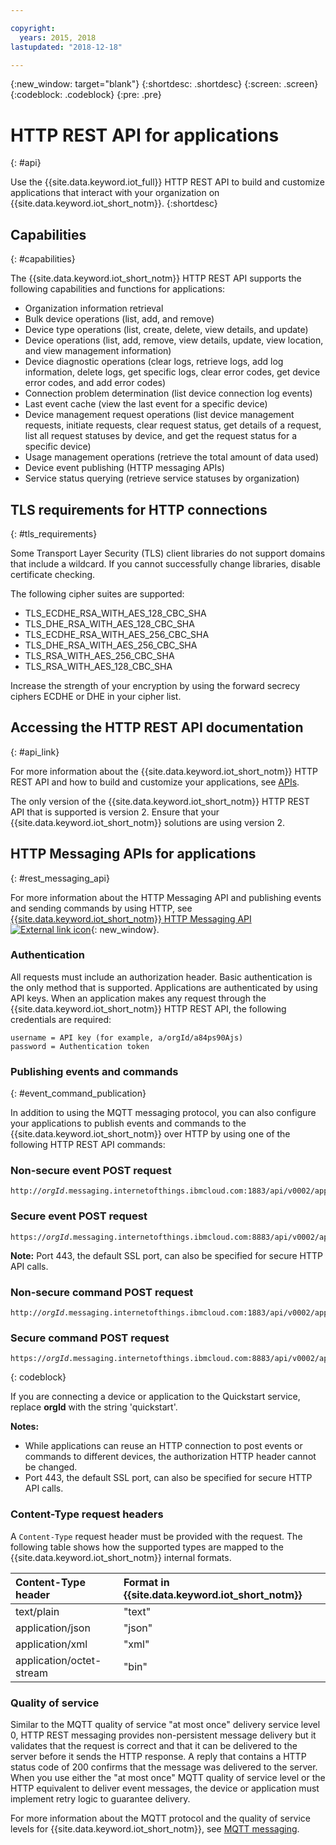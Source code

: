 ```yaml
---

copyright:
  years: 2015, 2018
lastupdated: "2018-12-18"

---
```


{:new_window: target="blank"}
{:shortdesc: .shortdesc}
{:screen: .screen}
{:codeblock: .codeblock}
{:pre: .pre}

# HTTP REST API for applications
{: #api}

Use the {{site.data.keyword.iot_full}} HTTP REST API to build and customize applications that interact with your organization on {{site.data.keyword.iot_short_notm}}.
{:shortdesc}

## Capabilities
{: #capabilities}

The {{site.data.keyword.iot_short_notm}} HTTP REST API supports the following capabilities and functions for applications:

- Organization information retrieval
- Bulk device operations (list, add, and remove)
- Device type operations (list, create, delete, view details, and update)
- Device operations (list, add, remove, view details, update, view location, and view management information)
- Device diagnostic operations (clear logs, retrieve logs, add log information, delete logs, get specific logs, clear error codes, get device error codes, and add error codes)
- Connection problem determination (list device connection log events)
- Last event cache (view the last event for a specific device)
- Device management request operations (list device management requests, initiate requests, clear request status, get details of a request, list all request statuses by device, and get the request status for a specific device)
- Usage management operations (retrieve the total amount of data used)
- Device event publishing (HTTP messaging APIs)
- Service status querying (retrieve service statuses by organization)

## TLS requirements for HTTP connections
{: #tls_requirements}

Some Transport Layer Security (TLS) client libraries do not support domains that include a wildcard. If you cannot successfully change libraries, disable certificate checking.

The following cipher suites are supported:

- TLS_ECDHE_RSA_WITH_AES_128_CBC_SHA
- TLS_DHE_RSA_WITH_AES_128_CBC_SHA
- TLS_ECDHE_RSA_WITH_AES_256_CBC_SHA
- TLS_DHE_RSA_WITH_AES_256_CBC_SHA
- TLS_RSA_WITH_AES_256_CBC_SHA
- TLS_RSA_WITH_AES_128_CBC_SHA

Increase the strength of your encryption by using the forward secrecy ciphers ECDHE or DHE in your cipher list.

## Accessing the HTTP REST API documentation
{: #api_link}

For more information about the {{site.data.keyword.iot_short_notm}} HTTP REST API and how to build and customize your applications, see [APIs](../reference/api.html).

The only version of the {{site.data.keyword.iot_short_notm}} HTTP REST API that is supported is version 2. Ensure that your {{site.data.keyword.iot_short_notm}} solutions are using version 2.

## HTTP Messaging APIs for applications
{: #rest_messaging_api}

For more information about the HTTP Messaging API and publishing events and sending commands by using HTTP, see [{{site.data.keyword.iot_short_notm}} HTTP Messaging API ![External link icon](../../../icons/launch-glyph.svg)](https://docs.internetofthings.ibmcloud.com/apis/swagger/v0002/http-messaging.html){: new_window}.

### Authentication

All requests must include an authorization header. Basic authentication is the only method that is supported. Applications are authenticated by using API keys. When an application makes any request through the  {{site.data.keyword.iot_short_notm}} HTTP REST API, the following credentials are required:

```
username = API key (for example, a/orgId/a84ps90Ajs)
password = Authentication token
```

### Publishing events and commands
{: #event_command_publication}

In addition to using the MQTT messaging protocol, you can also configure your applications to publish events and commands to the {{site.data.keyword.iot_short_notm}} over HTTP by using one of the following HTTP REST API commands:

### Non-secure event POST request
<pre class="pre"><code class="hljs">http://<var class="keyword varname">orgId</var>.messaging.internetofthings.ibmcloud.com:1883/api/v0002/application/types/<var class="keyword varname">typeId</var>/devices/<var class="keyword varname">deviceId</var>/events/<var class="keyword varname">eventId</var></code></pre>

### Secure event POST request
<pre class="pre"><code class="hljs">https://<var class="keyword varname">orgId</var>.messaging.internetofthings.ibmcloud.com:8883/api/v0002/application/types/<var class="keyword varname">typeId</var>/devices/<var class="keyword varname">deviceId</var>/events/<var class="keyword varname">eventId</var></code></pre>

**Note:** Port 443, the default SSL port, can also be specified for secure HTTP API calls.

### Non-secure command POST request
<pre class="pre"><code class="hljs">http://<var class="keyword varname">orgId</var>.messaging.internetofthings.ibmcloud.com:1883/api/v0002/application/types/<var class="keyword varname">typeId</var>/devices/<var class="keyword varname">deviceId</var>/commands/<var class="keyword varname">eventId</var></code></pre>


### Secure command POST request
<pre class="pre"><code class="hljs">https://<var class="keyword varname">orgId</var>.messaging.internetofthings.ibmcloud.com:8883/api/v0002/application/types/<var class="keyword varname">typeId</var>/devices/<var class="keyword varname">deviceId</var>/commands/<var class="keyword varname">eventId</var></code></pre>
{: codeblock}

If you are connecting a device or application to the Quickstart service, replace **orgId** with the string 'quickstart'.

**Notes:**
- While applications can reuse an HTTP connection to post events or commands to different devices, the authorization HTTP header cannot be changed.
- Port 443, the default SSL port, can also be specified for secure HTTP API calls.

### Content-Type request headers

A `Content-Type` request header must be provided with the request. The following table shows how the supported types are mapped to the {{site.data.keyword.iot_short_notm}} internal formats.

|Content-Type header|Format in {{site.data.keyword.iot_short_notm}}|
|:---|:---|
|text/plain|"text"
|application/json| "json"
|application/xml | "xml"
|application/octet-stream|"bin"

### Quality of service

Similar to the MQTT quality of service "at most once" delivery service level 0, HTTP REST messaging provides non-persistent message delivery but it validates that the request is correct and that it can be delivered to the server before it sends the HTTP response. A reply that contains a HTTP status code of 200 confirms that the message was delivered to the server. When you use either the "at most once" MQTT quality of service level or the HTTP equivalent to deliver event messages, the device or application must implement retry logic to guarantee delivery.


For more information about the MQTT protocol and the quality of service levels for {{site.data.keyword.iot_short_notm}}, see [MQTT messaging](../reference/mqtt/index.html).
